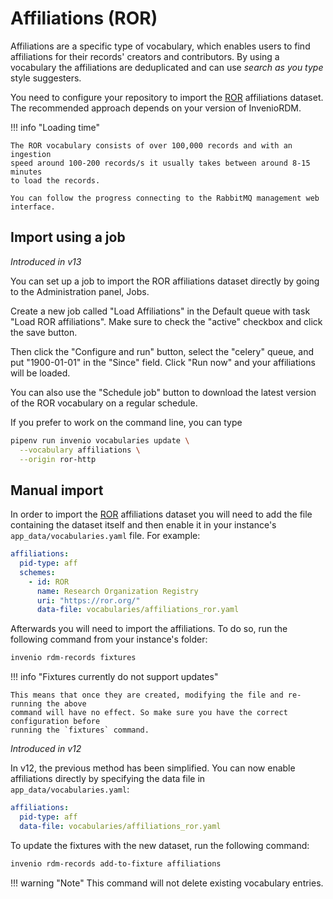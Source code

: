 # Affiliations (ROR)

Affiliations are a specific type of vocabulary, which enables users to find affiliations
for their records' creators and contributors. By using a vocabulary the affiliations are
deduplicated and can use *search as you type* style suggesters.

You need to configure your repository to import the [ROR](https://ror.org)
affiliations dataset. The recommended approach depends on your version of
InvenioRDM.

!!! info "Loading time"

    The ROR vocabulary consists of over 100,000 records and with an ingestion
    speed around 100-200 records/s it usually takes between around 8-15 minutes
    to load the records.

    You can follow the progress connecting to the RabbitMQ management web interface.

## Import using a job

_Introduced in v13_

You can set up a job to import the ROR affiliations dataset directly by going
to the Administration panel, Jobs.

Create a new job called "Load Affiliations" in the Default queue with task "Load ROR affiliations". Make
sure to check the "active" checkbox and click the save button.

Then click the "Configure and run" button, select the "celery" queue, and put
"1900-01-01" in the "Since" field. Click "Run now" and your affiliations will
be loaded.

You can also use the "Schedule job" button to download the latest version of
the ROR vocabulary on a regular schedule.

If you prefer to work on the command line, you can type

```bash
pipenv run invenio vocabularies update \
  --vocabulary affiliations \
  --origin ror-http
```

## Manual import

In order to import the [ROR](https://ror.org) affiliations dataset you will need to add
the file containing the dataset itself and then enable it in your instance's `app_data/vocabularies.yaml`
file. For example:

```yaml
affiliations:
  pid-type: aff
  schemes:
    - id: ROR
      name: Research Organization Registry
      uri: "https://ror.org/"
      data-file: vocabularies/affiliations_ror.yaml
```

Afterwards you will need to import the affiliations. To do so, run the following command
from your instance's folder:

```bash
invenio rdm-records fixtures
```

!!! info "Fixtures currently do not support updates"

    This means that once they are created, modifying the file and re-running the above
    command will have no effect. So make sure you have the correct configuration before
    running the `fixtures` command.

_Introduced in v12_

In v12, the previous method has been simplified. You can now enable affiliations directly by specifying the data file in `app_data/vocabularies.yaml`:

```yaml
affiliations:
  pid-type: aff
  data-file: vocabularies/affiliations_ror.yaml
```

To update the fixtures with the new dataset, run the following command:

```bash
invenio rdm-records add-to-fixture affiliations
```

!!! warning "Note"
    This command will not delete existing vocabulary entries.
